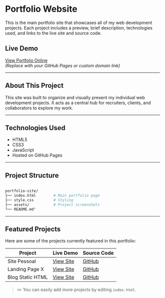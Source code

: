 
# Portfolio Website

This is the main portfolio site that showcases all of my web development projects. Each project includes a preview, brief description, technologies used, and links to the live site and source code.

## Live Demo

[View Portfolio Online](https://yourusername.github.io/portfolio-main/)  
*(Replace with your GitHub Pages or custom domain link)*

---

## About This Project

This site was built to organize and visually present my individual web development projects. It acts as a central hub for recruiters, clients, and collaborators to explore my work.

---

## Technologies Used

- HTML5
- CSS3
- JavaScript
- Hosted on GitHub Pages

---

## Project Structure

```bash

portfolio-site/
├── index.html        # Main portfolio page
├── style.css         # Styling
├── assets/           # Project screenshots
└── README.md"

````

---

## Featured Projects

Here are some of the projects currently featured in this portfolio:

| Project            | Live Demo                             | Source Code                               |
|--------------------|----------------------------------------|--------------------------------------------|
| Site Pessoal       | [View Site](https://site1.vercel.app) | [GitHub](https://github.com/yourorg/site-pessoal) |
| Landing Page X     | [View Site](https://landing.vercel.app) | [GitHub](https://github.com/yourorg/landing-page-x) |
| Blog Static HTML   | [View Site](https://blog.netlify.app) | [GitHub](https://github.com/yourorg/blog-html-css) |

> ✏️ You can easily add more projects by editing `index.html`.
